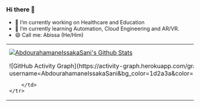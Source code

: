 ### Hi there 👋

<!--
**AbdourahamaneIssakaSani/AbdourahamaneIssakaSani** is a ✨ _special_ ✨ repository because its `README.md` (this file) appears on your GitHub profile.

Here are some ideas to get you started:

- 🔭 I’m currently working on ...
- 🌱 I’m currently learning ...
- 👯 I’m looking to collaborate on ...
- 🤔 I’m looking for help with ...
- 💬 Ask me about ...
- 📫 How to reach me: ...
- 😄 Pronouns: ...
- ⚡ Fun fact: ...
-->

- 🔭 I’m currently working on Healthcare and Education
- 🌱 I’m currently learning Automation, Cloud Engineering and AR/VR.
- 😄 Call me: Abissa (He/Him)

<table>
    <tr>
        <td>
            <a href="https//github.com/AbdourahamaneIssakaSani"><img alt="AbdourahamaneIssakaSani's Github Stats"
                    src="https://github-readme-stats.vercel.app/api?username=AbdourahamaneIssakaSani&show_icons=true&count_private=true&theme=react&hide_border=true&bg_color=1d2a3a" /></a>
        </td>
        <td>
            <a href="http://www.github.com/AbdourahamaneIssakaSani"><img
                    src="https://github-readme-streak-stats.herokuapp.com/?user=AbdourahamaneIssakaSani&stroke=ffffff&background=1d2a3a&ring=5BCDEC&fire=5BCDEC&currStreakNum=ffffff&currStreakLabel=5BCDEC&sideNums=ffffff&sideLabels=ffffff&dates=ffffff&hide_border=true" /></a>
        </td>
        <td>
            <a href="https://github.com/AbdourahamaneIssakaSani"><img alt="AbdourahamaneIssakaSani's Top Languages"
                    src="https://github-readme-stats.vercel.app/api/top-langs/?username=AbdourahamaneIssakaSani&langs_count=8&count_private=true&layout=compact&theme=react&hide_border=true&bg_color=1d2a3a" /></a>
        </td>
    </tr>
    <tr>
         <td>
            ![GitHub Activity Graph](https://activity-graph.herokuapp.com/graph?username=AbdourahamaneIssakaSani&bg_color=1d2a3a&color=5BCDEC&line=5BCDEC&point=FFFFFF&hide_border=true)

        </td>
    </tr>
</table>
